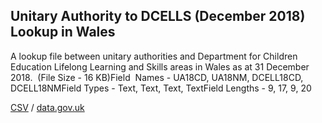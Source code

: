 ## Unitary Authority to DCELLS (December 2018) Lookup in Wales

A lookup file between unitary authorities and Department for Children Education Lifelong Learning and Skills areas in Wales as at 31 December 2018.  (File Size - 16 KB)Field  Names - UA18CD, UA18NM, DCELL18CD, DCELL18NMField Types - Text, Text, Text, TextField Lengths - 9, 17, 9, 20

[CSV](../csv/001.csv) / [data.gov.uk](https://data.gov.uk/dataset/e23659a5-0c79-450d-9f6e-9b6385c897db/unitary-authority-to-dcells-december-2018-lookup-in-wales)

